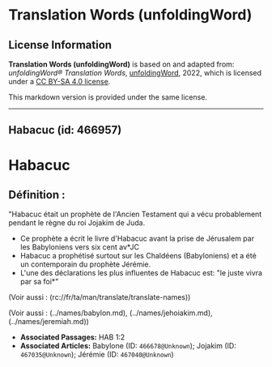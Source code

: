 # Translation Words (unfoldingWord)

## License Information

**Translation Words (unfoldingWord)** is based on and adapted from: _unfoldingWord® Translation Words_, [unfoldingWord](https://unfoldingword.org/utw), 2022, which is licensed under a [CC BY-SA 4.0 license](https://creativecommons.org/licenses/by-sa/4.0/legalcode.en).

This markdown version is provided under the same license.



--------------------------------

## Habacuc (id: 466957)

Habacuc
=======

Définition :
------------

"Habacuc était un prophète de l'Ancien Testament qui a vécu probablement pendant le règne du roi Jojakim de Juda.

* Ce prophète a écrit le livre d'Habacuc avant la prise de Jérusalem par les Babyloniens vers six cent av\*JC
* Habacuc a prophétisé surtout sur les Chaldéens (Babyloniens) et a été un contemporain du prophète Jérémie.
* L'une des déclarations les plus influentes de Habacuc est: "le juste vivra par sa foi\*"

(Voir aussi : (rc://fr/ta/man/translate/translate\-names))

(Voir aussi : (../names/babylon.md), (../names/jehoiakim.md), (../names/jeremiah.md))

* **Associated Passages:** HAB 1:2
* **Associated Articles:** Babylone (ID: `466678@Unknown`); Jojakim (ID: `467035@Unknown`); Jérémie (ID: `467040@Unknown`)

